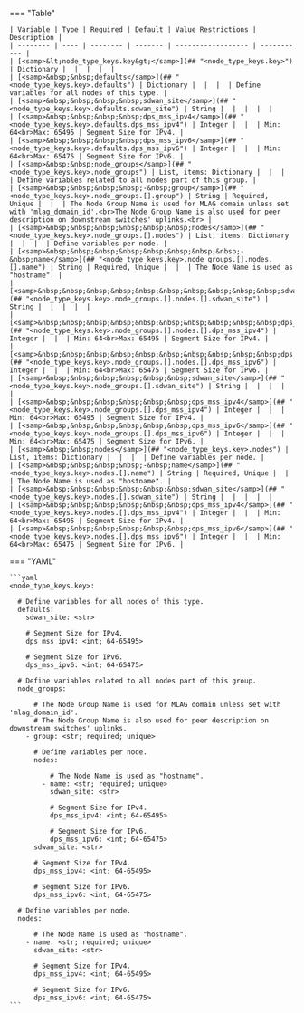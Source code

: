 <!--
  ~ Copyright (c) 2023 Arista Networks, Inc.
  ~ Use of this source code is governed by the Apache License 2.0
  ~ that can be found in the LICENSE file.
  -->
=== "Table"

    | Variable | Type | Required | Default | Value Restrictions | Description |
    | -------- | ---- | -------- | ------- | ------------------ | ----------- |
    | [<samp>&lt;node_type_keys.key&gt;</samp>](## "<node_type_keys.key>") | Dictionary |  |  |  |  |
    | [<samp>&nbsp;&nbsp;defaults</samp>](## "<node_type_keys.key>.defaults") | Dictionary |  |  |  | Define variables for all nodes of this type. |
    | [<samp>&nbsp;&nbsp;&nbsp;&nbsp;sdwan_site</samp>](## "<node_type_keys.key>.defaults.sdwan_site") | String |  |  |  |  |
    | [<samp>&nbsp;&nbsp;&nbsp;&nbsp;dps_mss_ipv4</samp>](## "<node_type_keys.key>.defaults.dps_mss_ipv4") | Integer |  |  | Min: 64<br>Max: 65495 | Segment Size for IPv4. |
    | [<samp>&nbsp;&nbsp;&nbsp;&nbsp;dps_mss_ipv6</samp>](## "<node_type_keys.key>.defaults.dps_mss_ipv6") | Integer |  |  | Min: 64<br>Max: 65475 | Segment Size for IPv6. |
    | [<samp>&nbsp;&nbsp;node_groups</samp>](## "<node_type_keys.key>.node_groups") | List, items: Dictionary |  |  |  | Define variables related to all nodes part of this group. |
    | [<samp>&nbsp;&nbsp;&nbsp;&nbsp;-&nbsp;group</samp>](## "<node_type_keys.key>.node_groups.[].group") | String | Required, Unique |  |  | The Node Group Name is used for MLAG domain unless set with 'mlag_domain_id'.<br>The Node Group Name is also used for peer description on downstream switches' uplinks.<br> |
    | [<samp>&nbsp;&nbsp;&nbsp;&nbsp;&nbsp;&nbsp;nodes</samp>](## "<node_type_keys.key>.node_groups.[].nodes") | List, items: Dictionary |  |  |  | Define variables per node. |
    | [<samp>&nbsp;&nbsp;&nbsp;&nbsp;&nbsp;&nbsp;&nbsp;&nbsp;-&nbsp;name</samp>](## "<node_type_keys.key>.node_groups.[].nodes.[].name") | String | Required, Unique |  |  | The Node Name is used as "hostname". |
    | [<samp>&nbsp;&nbsp;&nbsp;&nbsp;&nbsp;&nbsp;&nbsp;&nbsp;&nbsp;&nbsp;sdwan_site</samp>](## "<node_type_keys.key>.node_groups.[].nodes.[].sdwan_site") | String |  |  |  |  |
    | [<samp>&nbsp;&nbsp;&nbsp;&nbsp;&nbsp;&nbsp;&nbsp;&nbsp;&nbsp;&nbsp;dps_mss_ipv4</samp>](## "<node_type_keys.key>.node_groups.[].nodes.[].dps_mss_ipv4") | Integer |  |  | Min: 64<br>Max: 65495 | Segment Size for IPv4. |
    | [<samp>&nbsp;&nbsp;&nbsp;&nbsp;&nbsp;&nbsp;&nbsp;&nbsp;&nbsp;&nbsp;dps_mss_ipv6</samp>](## "<node_type_keys.key>.node_groups.[].nodes.[].dps_mss_ipv6") | Integer |  |  | Min: 64<br>Max: 65475 | Segment Size for IPv6. |
    | [<samp>&nbsp;&nbsp;&nbsp;&nbsp;&nbsp;&nbsp;sdwan_site</samp>](## "<node_type_keys.key>.node_groups.[].sdwan_site") | String |  |  |  |  |
    | [<samp>&nbsp;&nbsp;&nbsp;&nbsp;&nbsp;&nbsp;dps_mss_ipv4</samp>](## "<node_type_keys.key>.node_groups.[].dps_mss_ipv4") | Integer |  |  | Min: 64<br>Max: 65495 | Segment Size for IPv4. |
    | [<samp>&nbsp;&nbsp;&nbsp;&nbsp;&nbsp;&nbsp;dps_mss_ipv6</samp>](## "<node_type_keys.key>.node_groups.[].dps_mss_ipv6") | Integer |  |  | Min: 64<br>Max: 65475 | Segment Size for IPv6. |
    | [<samp>&nbsp;&nbsp;nodes</samp>](## "<node_type_keys.key>.nodes") | List, items: Dictionary |  |  |  | Define variables per node. |
    | [<samp>&nbsp;&nbsp;&nbsp;&nbsp;-&nbsp;name</samp>](## "<node_type_keys.key>.nodes.[].name") | String | Required, Unique |  |  | The Node Name is used as "hostname". |
    | [<samp>&nbsp;&nbsp;&nbsp;&nbsp;&nbsp;&nbsp;sdwan_site</samp>](## "<node_type_keys.key>.nodes.[].sdwan_site") | String |  |  |  |  |
    | [<samp>&nbsp;&nbsp;&nbsp;&nbsp;&nbsp;&nbsp;dps_mss_ipv4</samp>](## "<node_type_keys.key>.nodes.[].dps_mss_ipv4") | Integer |  |  | Min: 64<br>Max: 65495 | Segment Size for IPv4. |
    | [<samp>&nbsp;&nbsp;&nbsp;&nbsp;&nbsp;&nbsp;dps_mss_ipv6</samp>](## "<node_type_keys.key>.nodes.[].dps_mss_ipv6") | Integer |  |  | Min: 64<br>Max: 65475 | Segment Size for IPv6. |

=== "YAML"

    ```yaml
    <node_type_keys.key>:

      # Define variables for all nodes of this type.
      defaults:
        sdwan_site: <str>

        # Segment Size for IPv4.
        dps_mss_ipv4: <int; 64-65495>

        # Segment Size for IPv6.
        dps_mss_ipv6: <int; 64-65475>

      # Define variables related to all nodes part of this group.
      node_groups:

          # The Node Group Name is used for MLAG domain unless set with 'mlag_domain_id'.
          # The Node Group Name is also used for peer description on downstream switches' uplinks.
        - group: <str; required; unique>

          # Define variables per node.
          nodes:

              # The Node Name is used as "hostname".
            - name: <str; required; unique>
              sdwan_site: <str>

              # Segment Size for IPv4.
              dps_mss_ipv4: <int; 64-65495>

              # Segment Size for IPv6.
              dps_mss_ipv6: <int; 64-65475>
          sdwan_site: <str>

          # Segment Size for IPv4.
          dps_mss_ipv4: <int; 64-65495>

          # Segment Size for IPv6.
          dps_mss_ipv6: <int; 64-65475>

      # Define variables per node.
      nodes:

          # The Node Name is used as "hostname".
        - name: <str; required; unique>
          sdwan_site: <str>

          # Segment Size for IPv4.
          dps_mss_ipv4: <int; 64-65495>

          # Segment Size for IPv6.
          dps_mss_ipv6: <int; 64-65475>
    ```
